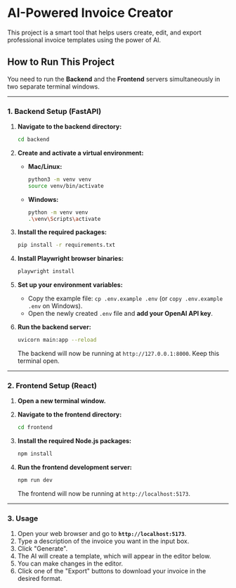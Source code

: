 # AI-Powered Invoice Creator

This project is a smart tool that helps users create, edit, and export professional invoice templates using the power of AI.

## How to Run This Project

You need to run the **Backend** and the **Frontend** servers simultaneously in two separate terminal windows.

---

### 1. Backend Setup (FastAPI)

1.  **Navigate to the backend directory:**
    ```bash
    cd backend
    ```

2.  **Create and activate a virtual environment:**
    *   **Mac/Linux:**
        ```bash
        python3 -m venv venv
        source venv/bin/activate
        ```
    *   **Windows:**
        ```bash
        python -m venv venv
        .\venv\Scripts\activate
        ```

3.  **Install the required packages:**
    ```bash
    pip install -r requirements.txt
    ```

4.  **Install Playwright browser binaries:**
    ```bash
    playwright install
    ```

5.  **Set up your environment variables:**
    *   Copy the example file: `cp .env.example .env` (or `copy .env.example .env` on Windows).
    *   Open the newly created `.env` file and **add your OpenAI API key**.

6.  **Run the backend server:**
    ```bash
    uvicorn main:app --reload
    ```
    The backend will now be running at `http://127.0.0.1:8000`. Keep this terminal open.

---

### 2. Frontend Setup (React)

1.  **Open a new terminal window.**

2.  **Navigate to the frontend directory:**
    ```bash
    cd frontend
    ```

3.  **Install the required Node.js packages:**
    ```bash
    npm install
    ```

4.  **Run the frontend development server:**
    ```bash
    npm run dev
    ```
    The frontend will now be running at `http://localhost:5173`.

---

### 3. Usage

1.  Open your web browser and go to **`http://localhost:5173`**.
2.  Type a description of the invoice you want in the input box.
3.  Click "Generate".
4.  The AI will create a template, which will appear in the editor below.
5.  You can make changes in the editor.
6.  Click one of the "Export" buttons to download your invoice in the desired format.